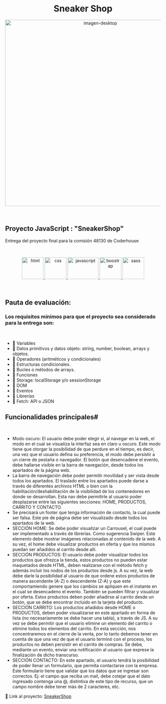 <h1 align="center">Sneaker Shop</h1>
<p align="center">
    <img src="https://imgur.com/WVw0AWY.png" alt="imagen-desktop" width="600p"/>            
</p>
&nbsp;


<h2>
    Proyecto JavaScript : "SneakerShop"
</h2>

<p>
    Entrega del proyecto final para la comisión 48130 de Coderhouse
</p>
&nbsp;


<p align="center">
<a href="https://developer.mozilla.org/es/docs/Web/JavaScript" target="_blank"> 
            <img src="https://upload.wikimedia.org/wikipedia/commons/thumb/6/61/HTML5_logo_and_wordmark.svg/2048px-HTML5_logo_and_wordmark.svg.png" alt="html" width="70" height="70"/> 
</a> 
<a href="https://developer.mozilla.org/es/docs/Web/JavaScript" target="_blank"> 
            <img src="https://logospng.org/download/css-3/logo-css-3-2048.png" alt="css" width="70" height="70"/> 
</a> 
<a href="https://developer.mozilla.org/es/docs/Web/JavaScript" target="_blank"> 
            <img src="https://1000marcas.net/wp-content/uploads/2020/11/JavaScript-logo.png" alt="javascript" width="100" height="70"/> 
</a> 
<a href="https://getbootstrap.com/" target="_blank"> 
    <img src="https://upload.wikimedia.org/wikipedia/commons/thumb/b/b2/Bootstrap_logo.svg/1280px-Bootstrap_logo.svg.png" alt="boostrap" width="70" height="70"/>  
  </a>
  <a href="https://sass-lang.com/" target="_blank"> 
            <img src="https://cdn.freebiesupply.com/logos/thumbs/2x/sass-1-logo.png" alt="sass" width="70" height="70"/> 
</a>                     
</p> 

&nbsp;
  

<h2>
    Pauta de evaluación:
</h2>

<h3>
    Los requisitos mínimos para que el proyecto sea considerado para la entrega son:
</h3>
&nbsp;

* 📝 Variables
* 📝 Datos primitivos y datos objeto: string, number, boolean, arrays y objetos.
* 📝 Operadores (aritméticos y condicionales)
* 📝 Estructuras condicionales.
* 📝 Bucles o métodos de arrays.
* 📝 Funciones
* 📝 Storage: localStorage y/o sessionStorage
* 📝 DOM
* 📝 Eventos
* 📝 Librerías
* 📝 Fetch: API o JSON
&nbsp;



<h2>
   Funcionalidades principales#
</h2>
&nbsp;

* Modo oscuro: El usuario debe poder elegir si, al navegar en la web, el modo en el cual
se visualiza la interfaz sea en claro u oscuro. Este modo tiene que otorgar la posibilidad
de que perdure en el tiempo, es decir, una vez que el usuario defina su preferencia, el
modo debe persistir a un cierre de pestaña o navegador. El botón que desencadene el
evento, debe hallarse visible en la barra de navegación, desde todos los apartados de
la página web.
* La barra de navegación debe poder permitir movilidad y ser vista desde todos los
apartados. El traslado entre los apartados puede darse a través de diferentes archivos
HTML o bien con la habilitación/deshabilitación de la visibilidad de los contenedores
en donde se desarrollan. Esta nav debe permitirle al usuario poder desplazarse entre
las siguientes secciones: HOME, PRODUCTOS, CARRITO Y CONTACTO.
* Se precisará un footer que tenga información de contacto, la cual puede ser falsa. Este
pie de página debe ser visualizado desde todos los apartados de la web.
* SECCIÓN HOME: Se debe poder visualizar un Carrousel, el cual puede ser
implementado a través de librerías. Como sugerencia Swiper. Este elemento debe
mostrar imágenes relacionadas al contenido de la web. A su vez, el home debe
visualizar productos en oferta y que los mismos puedan ser añadidos al carrito desde
allí.
* SECCIÓN PRODUCTOS: El usuario debe poder visualizar todos los productos que
ofrezca la tienda, estos productos no pueden estar maquetados desde HTML, deben
realizarse con el método fetch y además incluir los nodos de los productos desde js. A
su vez, la web debe darle la posibilidad al usuario de que ordene estos productos de
manera ascendente (A-Z) o descendente (Z-A) y que este comportamiendo genere que
los cambios se apliquen en el instante en el cual se desencadeno el evento. También se
pueden filtrar y visualizar por oferta. Estos productos deben poder añadirse al carrito
desde un botón, que se debe encontrar incluido en la tarjeta del producto.
* SECCIÓN CARRITO: Los productos añadidos desde HOME o PRODUCTOS, deben poder
visualizarse en este apartado en forma de lista (no necesariamente se debe hacer una
tabla), a través de JS. A su vez se debe permitir que el usuario elimine un elemento del
carrito o elimine todos los elementos del carrito. En esta sección, nos concentraremos
en el cierre de la venta, por lo tanto debemos tener en cuenta de que una vez de que
el usuario terminó con el proceso, los productos no deben persistir en el carrito de
compras. Se debe, mediante un evento, enviar una notificación al usuario que exprese
la finalización de dicho transcurso.
* SECCIÓN CONTACTO: En este apartado, el usuario tendrá la posibilidad de poder llenar
un formulario, que permita contactarse con la empresa. Este formulario tiene que
validar que los datos que se ingresar son correctos. Ej: el campo que reciba un mail,
debe cotejar que el dato ingresado contenga una @, distintiva de este tipo de recurso,
que un campo nombre debe tener más de 2 caracteres, etc.
&nbsp;


  
<p align="">💯 Link al proyecto: <a href="https://barbitah.github.io/Preentrega2-Barba/" target="_blank">SneakerShop</a></p>
  
  